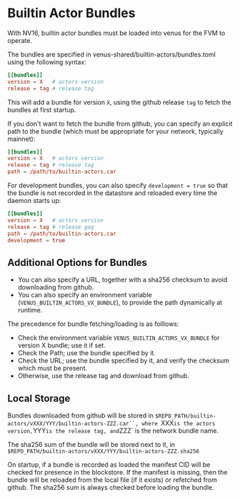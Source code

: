 # Builtin Actor Bundles

With NV16, builtin actor bundles must be loaded into venus for the FVM to operate.

The bundles are specified in venus-shared/builtin-actors/bundles.toml using the following syntax:
```toml
[[bundles]]
version = X   # actors version
release = tag # release tag
```

This will add a bundle for version `X`, using the github release `tag`
to fetch the bundles at first startup.

If you don't want to fetch the bundle from github, you can specify an explicit path to the bundle (which must be appropriate for your network, typically mainnet):
```toml
[[bundles]]
version = X   # actors version
release = tag # release tag
path = /path/to/builtin-actors.car
```

For development bundles, you can also specify `development = true` so that the bundle is not
recorded in the datastore and reloaded every time the daemon starts up:
```toml
[[bundles]]
version = X   # actors version
release = tag # release gag
path = /path/to/builtin-actors.car
development = true
```

## Additional Options for Bundles

- You can also specify a URL, together with a sha256 checksum to avoid downloading from
  github.
- You can also specify an environment variable (`VENUS_BUILTIN_ACTORS_VX_BUNDLE`), to provide the path dynamically at runtime.

The precedence for bundle fetching/loading is as folllows:
- Check the environment variable `VENUS_BUILTIN_ACTORS_VX_BUNDLE` for version X bundle; use it if set.
- Check the Path; use the bundle specified by it.
- Check the URL; use the bundle specified by it, and verify the checksum which must be present.
- Otherwise, use the release tag and download from github.

## Local Storage

Bundles downloaded from github will be stored in
`$REPO_PATH/builtin-actors/vXXX/YYY/builtin-actors-ZZZ.car``, where
`XXX` is the actors version, `YYY` is the release tag, and `ZZZ` is
the network bundle name.

The sha256 sum of the bundle will be stored next to it, in
`$REPO_PATH/builtin-actors/vXXX/YYY/builtin-actors-ZZZ.sha256`

On startup, if a bundle is recorded as loaded the manifest CID will be
checked for presence in the blockstore.  If the manifest is missing,
then the bundle will be reloaded from the local file (if it exists) or
refetched from github.  The sha256 sum is always checked before
loading the bundle.
